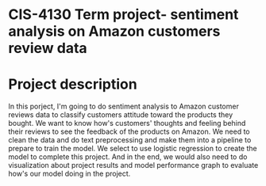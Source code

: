 # CIS-4130 Term project- sentiment analysis on Amazon customers review data
# Project description


In this porject, I'm going to do sentiment analysis to Amazon customer reviews data to classify customers attitude toward the products they bought. We want to know how's customers' thoughts and feeling behind their reviews to see the feedback of the products on Amazon. We need to clean the data and do text preprocessing and make them into a pipeline to prepare to train the model. We select to use logistic regression to create the model to complete this project. And in the end, we would also need to do visualization about project results and model performance graph to evaluate how's our model doing in the project. 


